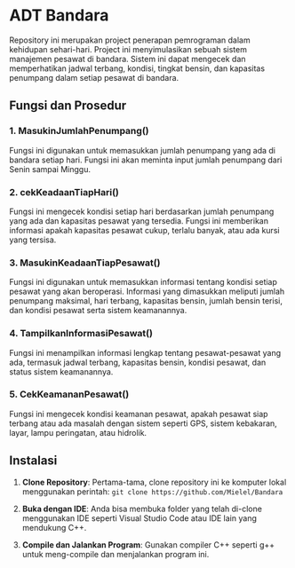 # ADT Bandara
Repository ini merupakan project penerapan pemrograman dalam kehidupan sehari-hari. Project ini menyimulasikan sebuah sistem manajemen pesawat di bandara. Sistem ini dapat mengecek dan memperhatikan jadwal terbang, kondisi, tingkat bensin, dan kapasitas penumpang dalam setiap pesawat di bandara.

## Fungsi dan Prosedur

### 1. **MasukinJumlahPenumpang()**
   Fungsi ini digunakan untuk memasukkan jumlah penumpang yang ada di bandara setiap hari. Fungsi ini akan meminta input jumlah penumpang dari Senin sampai Minggu.

### 2. **cekKeadaanTiapHari()**
   Fungsi ini mengecek kondisi setiap hari berdasarkan jumlah penumpang yang ada dan kapasitas pesawat yang tersedia. Fungsi ini memberikan informasi apakah kapasitas pesawat cukup, terlalu banyak, atau ada kursi yang tersisa.

### 3. **MasukinKeadaanTiapPesawat()**
   Fungsi ini digunakan untuk memasukkan informasi tentang kondisi setiap pesawat yang akan beroperasi. Informasi yang dimasukkan meliputi jumlah penumpang maksimal, hari terbang, kapasitas bensin, jumlah bensin terisi, dan kondisi pesawat serta sistem keamanannya.

### 4. **TampilkanInformasiPesawat()**
   Fungsi ini menampilkan informasi lengkap tentang pesawat-pesawat yang ada, termasuk jadwal terbang, kapasitas bensin, kondisi pesawat, dan status sistem keamanannya.

### 5. **CekKeamananPesawat()**
   Fungsi ini mengecek kondisi keamanan pesawat, apakah pesawat siap terbang atau ada masalah dengan sistem seperti GPS, sistem kebakaran, layar, lampu peringatan, atau hidrolik.

## Instalasi

1. **Clone Repository**: Pertama-tama, clone repository ini ke komputer lokal menggunakan perintah:
   ``git clone https://github.com/Mielel/Bandara``

2. **Buka dengan IDE**: Anda bisa membuka folder yang telah di-clone menggunakan IDE seperti Visual Studio Code atau IDE lain yang mendukung C++.

3. **Compile dan Jalankan Program**: Gunakan compiler C++ seperti g++ untuk meng-compile dan menjalankan program ini.
